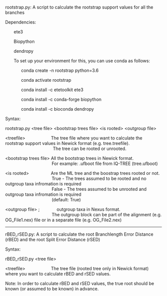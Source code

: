 rootstrap.py: A script to calculate the rootstrap support values for all the branches

Dependencies:

&nbsp;&nbsp;&nbsp;&nbsp;&nbsp;&nbsp; ete3

&nbsp;&nbsp;&nbsp;&nbsp;&nbsp;&nbsp; Biopython

&nbsp;&nbsp;&nbsp;&nbsp;&nbsp;&nbsp; dendropy

&nbsp;&nbsp;&nbsp;&nbsp;&nbsp;&nbsp; To set up your environment for this, you can use conda as follows:

&nbsp;&nbsp;&nbsp;&nbsp;&nbsp;&nbsp;&nbsp;&nbsp;&nbsp;&nbsp;&nbsp;&nbsp; conda create -n rootstrap python=3.6

&nbsp;&nbsp;&nbsp;&nbsp;&nbsp;&nbsp;&nbsp;&nbsp;&nbsp;&nbsp;&nbsp;&nbsp; conda activate rootstrap

&nbsp;&nbsp;&nbsp;&nbsp;&nbsp;&nbsp;&nbsp;&nbsp;&nbsp;&nbsp;&nbsp;&nbsp; conda install -c etetoolkit ete3

&nbsp;&nbsp;&nbsp;&nbsp;&nbsp;&nbsp;&nbsp;&nbsp;&nbsp;&nbsp;&nbsp;&nbsp; conda install -c conda-forge biopython

&nbsp;&nbsp;&nbsp;&nbsp;&nbsp;&nbsp;&nbsp;&nbsp;&nbsp;&nbsp;&nbsp;&nbsp; conda install -c bioconda dendropy

Syntax:

rootstrap.py \<tree file> \<bootstrap trees file> \<is rooted> \<outgroup file>

\<treefile> &nbsp;&nbsp;&nbsp;&nbsp;&nbsp;&nbsp; &nbsp;&nbsp;&nbsp;&nbsp;&nbsp;&nbsp; &nbsp;&nbsp;&nbsp;&nbsp;&nbsp;  The tree file where you want to calculate the rootstrap support values in Newick format (e.g. tree.treefile).<br />
 &nbsp;&nbsp;&nbsp;&nbsp;&nbsp;&nbsp; &nbsp;&nbsp;&nbsp;&nbsp;&nbsp;&nbsp; &nbsp;&nbsp;&nbsp;&nbsp;&nbsp;&nbsp; &nbsp;&nbsp;&nbsp;&nbsp;&nbsp;&nbsp; &nbsp;&nbsp;&nbsp;&nbsp;&nbsp;&nbsp; &nbsp;&nbsp;&nbsp; The tree can be rooted or unrooted.

\<bootstrap trees file>  All the bootstrap trees in Newick format.<br /> 
&nbsp;&nbsp;&nbsp;&nbsp;&nbsp;&nbsp; &nbsp;&nbsp;&nbsp;&nbsp;&nbsp;&nbsp; &nbsp;&nbsp;&nbsp;&nbsp;&nbsp;&nbsp; &nbsp;&nbsp;&nbsp;&nbsp;&nbsp;&nbsp; &nbsp;&nbsp;&nbsp;&nbsp;&nbsp;&nbsp; &nbsp;&nbsp; For example: .ufboot file from IQ-TREE (tree.ufboot)

\<is rooted> &nbsp;&nbsp;&nbsp;&nbsp;&nbsp;&nbsp; &nbsp;&nbsp;&nbsp;&nbsp;&nbsp;&nbsp; &nbsp;&nbsp;  Are the ML tree and the boostrap trees rooted or not.<br /> 
 &nbsp;&nbsp;&nbsp;&nbsp;&nbsp;&nbsp; &nbsp;&nbsp;&nbsp;&nbsp;&nbsp;&nbsp; &nbsp;&nbsp;&nbsp;&nbsp;&nbsp;&nbsp; &nbsp;&nbsp;&nbsp;&nbsp;&nbsp;&nbsp; &nbsp;&nbsp;&nbsp;&nbsp;&nbsp;&nbsp; &nbsp;&nbsp; True - The trees assumed to be rooted and no outgroup taxa infromation is required <br /> 
&nbsp;&nbsp;&nbsp;&nbsp;&nbsp;&nbsp; &nbsp;&nbsp;&nbsp;&nbsp;&nbsp;&nbsp; &nbsp;&nbsp;&nbsp;&nbsp;&nbsp;&nbsp; &nbsp;&nbsp;&nbsp;&nbsp;&nbsp;&nbsp; &nbsp;&nbsp;&nbsp;&nbsp;&nbsp;&nbsp; &nbsp;&nbsp; False - The trees assumed to be unrooted and outgroup taxa infromation is required <br /> 
&nbsp;&nbsp;&nbsp;&nbsp;&nbsp;&nbsp; &nbsp;&nbsp;&nbsp;&nbsp;&nbsp;&nbsp; &nbsp;&nbsp;&nbsp;&nbsp;&nbsp;&nbsp; &nbsp;&nbsp;&nbsp;&nbsp;&nbsp;&nbsp; &nbsp;&nbsp;&nbsp;&nbsp;&nbsp;&nbsp; &nbsp;&nbsp; (default: True)

\<outgroup file> ;&nbsp;&nbsp;&nbsp;&nbsp; &nbsp;&nbsp;&nbsp;&nbsp;&nbsp;&nbsp; &nbsp;  outgroup taxa in Nexus format. <br /> 
&nbsp;&nbsp;&nbsp;&nbsp;&nbsp;&nbsp; &nbsp;&nbsp;&nbsp;&nbsp;&nbsp;&nbsp; &nbsp;&nbsp;&nbsp;&nbsp;&nbsp;&nbsp; &nbsp;&nbsp;&nbsp;&nbsp;&nbsp;&nbsp; &nbsp;&nbsp;&nbsp;&nbsp;&nbsp;&nbsp; &nbsp;&nbsp; The outgroup block can be part of the alignment (e.g. OG_File1.nex) file or in a separate file (e.g. OG_File2.nex)

-------------------------------------------------------------------------------------
rBED_rSED.py: A script to calculate the root Branchlength Error Distance (rBED) and the root Split Error Distance (rSED)

Syntax:

rBED_rSED.py \<tree file>

\<treefile> &nbsp;&nbsp;&nbsp;&nbsp;&nbsp;&nbsp; &nbsp;&nbsp;&nbsp;&nbsp;&nbsp;&nbsp; &nbsp;&nbsp;&nbsp;&nbsp;&nbsp;  The tree file (rooted tree only in Newick format) where you want to calculate rBED and rSED values.

Note: In order to calculate rBED and rSED values, the true root should be known (or assumed to be known) in advance.
